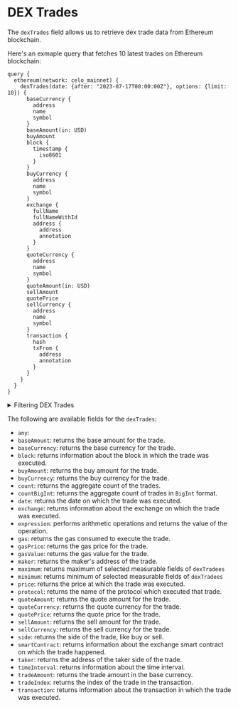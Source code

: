 # DEX Trades

The `dexTrades` field allows us to retrieve dex trade data from Ethereum blockchain.

Here's an exmaple query that fetches 10 latest trades on Ethereum blockchain:

```
query {
  ethereum(network: celo_mainnet) {
    dexTrades(date: {after: "2023-07-17T00:00:00Z"}, options: {limit: 10}) {
      baseCurrency {
        address
        name
        symbol
      }
      baseAmount(in: USD)
      buyAmount
      block {
        timestamp {
          iso8601
        }
      }
      buyCurrency {
        address
        name
        symbol
      }
      exchange {
        fullName
        fullNameWithId
        address {
          address
          annotation
        }
      }
      quoteCurrency {
        address
        name
        symbol
      }
      quoteAmount(in: USD)
      sellAmount
      quotePrice
      sellCurrency {
        address
        name
        symbol
      }
      transaction {
        hash
        txFrom {
          address
          annotation
        }
      }
    }
  }
}
```

<details>
<summary>Filtering DEX Trades</summary>

DEX Trades can be filtered using following arguments:

- `any`:
- `baseCurrency`: Filter by the base currency of the trade.
- `blockHash`: Filter by the block hash.
- `buyAmount`: Filter by the buy amount of the trade.
- `buyCurrency`: Filter by the buy currency of the trade.
- `date`: Filter by the date of the trade.
- `exchangeAddress`: Filter by the exchange on which the trade happened.
- `exchangeName`: Filter by the name of the exchange.
- `height`: Filter by the block height of the trade.
- `maker`: Filter by the maker's address.
- `makerOrTaker`: Filter by the maker or taker's address.
- `makerSmartContractType`: Filter by the type of maker smart contract.
- `options`: Filter returned data by ordering, limiting, and constraining it.
- `price`:  Filter by the price.
- `priceAsymmetry`: Filter by the price asymmetry in the trade.
- `protocol`: Filter by the protocol on which the trade happened.
- `quoteCurrency`: Filter by the quote currency of the trade.
- `sellAmount`: Filter by the sell amount of the trade.
- `sellCurrency`: Filter by the sell currency in the trade.
- `smartContractAddress`: Filter by the address of the exchange smart contract.
- `taker`: Filter by the address of the taker.
- `takerSmartContractType`: Filter by the type of taker smart contract.
- `time`:Filter by the time of the trade.
- `tradeAmountUsd`: Filter by the trade amount in USD.
- `tradeIndex`: FFilter by the index of the trade in the transaction.
- `txHash`: Filter by the hash of the transaction in which the trade happened.
- `txSender`: Filter by the sender's address of the transaction.
- `txTo`: Filter by the address to which the transaction was sent.

</details>

The following are available fields for the `dexTrades`:

- `any`:
- `baseAmount`:  returns the base amount for the trade.
- `baseCurrency`: returns the base currency for the trade.
- `block`:  returns information about the block in which the trade was executed.
- `buyAmount`:  returns the buy amount for the trade.
- `buyCurrency`: returns the buy currency for the trade.
- `count`: returns the aggregate count of the trades.
- `countBigInt`:  returns the aggregate count of trades in `BigInt` format.
- `date`: returns the date on which the trade was executed.
- `exchange`: returns information about the exchange on which the trade was executed.
- `expression`: performs arithmetic operations and returns the value of the operation.
- `gas`: returns the gas consumed to execute the trade.
- `gasPrice`: returns the gas price for the trade.
- `gasValue`: returns the gas value for the trade.
- `maker`: returns the maker's address of the trade.
- `maximum`: returns maximum of selected measurable fields of `dexTradees`
- `minimum`: returns minimum of selected measurable fields of `dexTradees`
- `price`: returns the price at which the trade was executed.
- `protocol`:  returns the name of the protocol which executed that trade.
- `quoteAmount`: returns the quote amount for the trade.
- `quoteCurrency`: returns the quote currency for the trade.
- `quotePrice`: returns the quote price for the trade.
- `sellAmount`: returns the sell amount for the trade.
- `sellCurrency`: returns the sell currency for the trade.
- `side`: returns the side of the trade, like buy or sell.
- `smartContract`: returns information about the exchange smart contract on which the trade happened.
- `taker`: returns the address of the taker side of the trade.
- `timeInterval`: returns information about the time interval.
- `tradeAmount`: returns the trade amount in the base currency.
- `tradeIndex`: returns the index of the trade in the transaction.
- `transaction`:  returns information about the transaction in which the trade was executed.
  